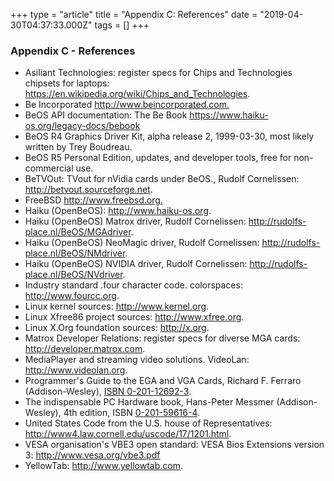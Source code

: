 +++
type = "article"
title = "Appendix C: References"
date = "2019-04-30T04:37:33.000Z"
tags = []
+++

<h3>Appendix C - References</h3>

<p>
<ul>
    <li>Asiliant Technologies: register specs for Chips and Technologies chipsets for laptops: 
        <a href="https://en.wikipedia.org/wiki/Chips_and_Technologies" target="_blank">https://en.wikipedia.org/wiki/Chips_and_Technologies</a>.</li>
    <li>Be Incorporated <a href="https://en.wikipedia.org/wiki/Be_Inc." target="_blank">http://www.beincorporated.com.</a></li>
    <li>BeOS API documentation: The Be Book <a href="https://www.haiku-os.org/legacy-docs/bebook" target="_blank">https://www.haiku-os.org/legacy-docs/bebook</a></li>
    <li>BeOS R4 Graphics Driver Kit, alpha release 2, 1999-03-30, most likely written by Trey Boudreau.</li>
    <li>BeOS R5 Personal Edition, updates, and developer tools, free for non-commercial use.</li>
    <li>BeTVOut: TVout for nVidia cards under BeOS., Rudolf Cornelissen: <a 
           href="http://betvout.sourceforge.net" target="_blank">http://betvout.sourceforge.net</a>.</li>
    <li>FreeBSD <a href="http://www.freebsd.org" target="_blank">http://www.freebsd.org.</a></li>
    <li>Haiku (OpenBeOS): <a href="http://www.haiku-os.org" 
         target="_blank">http://www.haiku-os.org</a>.</li>
    <li>Haiku (OpenBeOS) Matrox driver, Rudolf Cornelissen: <a 
           href="http://rudolfs-place.nl/BeOS/MGAdriver" 
         target="_blank">http://rudolfs-place.nl/BeOS/MGAdriver</a>.</li>
    <li>Haiku (OpenBeOS) NeoMagic driver, Rudolf Cornelissen: <a 
           href="http://rudolfs-place.nl/BeOS/NMdriver"
         target="_blank">http://rudolfs-place.nl/BeOS/NMdriver</a>.</li>
    <li>Haiku (OpenBeOS) NVIDIA driver, Rudolf Cornelissen: <a 
           href="http://rudolfs-place.nl/BeOS/NVdriver"
         target="_blank">http://rudolfs-place.nl/BeOS/NVdriver</a>.</li>
    <li>Industry standard .four character code. colorspaces: 
        <a href="http://www.fourcc.org" target="_blank">http://www.fourcc.org</a>.</li>
    <li>Linux kernel sources: <a href="http://www.kernel.org" target="_blank">http://www.kernel.org</a>.</li>
    <li>Linux Xfree86 project sources: <a href="http://www.xfree.org" target="_blank">http://www.xfree.org</a>.</li>
    <li>Linux X.Org foundation sources: <a href="http://x.org" target="_blank">http://x.org</a>.</li>
    <li>Matrox Developer Relations: register specs for diverse MGA cards: 
        <a href="http://developer.matrox.com" target="_blank">http://developer.matrox.com</a>.</li>
    <li>MediaPlayer and streaming video solutions. VideoLan: 
        <a href="http://www.videolan.org" target="_blank">http://www.videolan.org</a>.</li>
    <li>Programmer's Guide to the EGA and VGA Cards, Richard F. Ferraro (Addison-Wesley), 
        <a href="http://www.amazon.com/exec/obidos/tg/detail/-/0201126923" 
         target="_blank">ISBN 0-201-12692-3</a>.</li>
    <li>The indispensable PC Hardware book, Hans-Peter Messmer (Addison-Wesley), 4th edition, ISBN 
        <a href="http://www.amazon.com/exec/obidos/tg/detail/-/0201596164" 
         target="_blank">0-201-59616-4</a>.</li>
    <li>United States Code from the U.S. house of Representatives: <a 
           href="http://www4.law.cornell.edu/uscode/17/1201.html" 
         target="_blank">http://www4.law.cornell.edu/uscode/17/1201.html</a>.</li>
    <li>VESA organisation's VBE3 open standard: VESA Bios Extensions version 3: 
        <a href="http://www.vesa.org" target="_blank">http://www.vesa.org/vbe3.pdf</a></li>
    <li>YellowTab: <a href="http://www.yellowtab.com" target="_blank">http://www.yellowtab.com</a>.</li>
  </ul>
</p>
